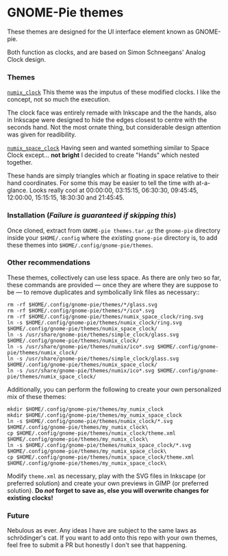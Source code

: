 # GNOME-Pie themes

These themes are designed for the UI interface element known as GNOME-pie.

Both function as clocks, and are based on Simon Schneegans' Analog Clock design.

### Themes
<u>`numix_clock`</u>
This theme was the imputus of these modified clocks. I like the concept, not so much the execution.

The clock face was entirely remade with Inkscape and the the hands, also in Inkscape were designed to hide the edges closest to centre with the seconds hand. Not the most ornate thing, but considerable design attention was given for readibility.

<u>`numix_space_clock`</u>
Having seen and wanted something similar to Space Clock except... **not bright** I decided to create "Hands" which nested together.

These hands are simply triangles which ar floating in space relative to their hand coordinates. For some this may be easier to tell the time with at-a-glance. Looks really cool at 00:00:00, 03:15:15, 06:30:30, 09:45:45, 12:00:00, 15:15:15, 18:30:30 and 21:45:45.

### Installation (_Failure is guaranteed if skipping this_)
Once cloned, extract from `GNOME-pie themes.tar.gz` the `gnome-pie` directory inside your `$HOME/.config` where the _existing_ `gnome-pie` directory is, to add these themes into `$HOME/.config/gnome-pie/themes`.

### Other recommendations
These themes, collectively can use less space. As there are only two so far, these commands are provided — once they are where they are suppose to be — to remove duplicates and symbolically link files as necessary::
```
rm -rf $HOME/.config/gnome-pie/themes/*/glass.svg
rm -rf $HOME/.config/gnome-pie/themes/*/ico*.svg
rm -rf $HOME/.config/gnome-pie/themes/numix_space_clock/ring.svg
ln -s $HOME/.config/gnome-pie/themes/numix_clock/ring.svg $HOME/.config/gnome-pie/themes/numix_space_clock/
ln -s /usr/share/gnome-pie/themes/simple_clock/glass.svg $HOME/.config/gnome-pie/themes/numix_clock/
ln -s /usr/share/gnome-pie/themes/numix/ico*.svg $HOME/.config/gnome-pie/themes/numix_clock/
ln -s /usr/share/gnome-pie/themes/simple_clock/glass.svg $HOME/.config/gnome-pie/themes/numix_space_clock/
ln -s /usr/share/gnome-pie/themes/numix/ico*.svg $HOME/.config/gnome-pie/themes/numix_space_clock/
```

Additionally, you can perform the following to create your own personalized mix of these themes:
```
mkdir $HOME/.config/gnome-pie/themes/my_numix_clock
mkdir $HOME/.config/gnome-pie/themes/my_numix_space_clock
ln -s $HOME/.config/gnome-pie/themes/numix_clock/*.svg $HOME/.config/gnome-pie/themes/my_numix_clock\
cp $HOME/.config/gnome-pie/themes/numix_clock/theme.xml $HOME/.config/gnome-pie/themes/my_numix_clock\
ln -s $HOME/.config/gnome-pie/themes/numix_space_clock/*.svg $HOME/.config/gnome-pie/themes/my_numix_space_clock\
cp $HOME/.config/gnome-pie/themes/numix_space_clock/theme.xml $HOME/.config/gnome-pie/themes/my_numix_space_clock\
```

Modify `theme.xml` as necessary, play with the SVG files in Inkscape (or preferred solution) and create your own previews in GIMP (or preferred solution). **Do _not_ forget to save as, else you will overwrite changes for existing clocks!**

### Future
Nebulous as ever. Any ideas I have are subject to the same laws as schrödinger's cat. If you want to add onto this repo with your own themes, feel free to submit a PR but honestly I don't see that happening.
